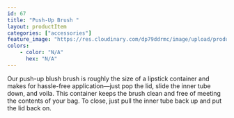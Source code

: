 ```yaml
---
id: 67
title: "Push-Up Brush "
layout: productItem
categories: ["accessories"]
feature_image: "https://res.cloudinary.com/dp79ddrmc/image/upload/products/pushUpBrush.jpg"
colors:
    - color: "N/A"
      hex: "N/A"
---
```

Our push-up blush brush is roughly the size of a lipstick container and makes for hassle-free application—just pop the lid, slide the inner tube down, and voila. This container keeps the brush clean and free of meeting the contents of your bag. To close, just pull the inner tube back up and put the lid back on.